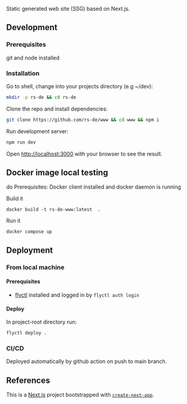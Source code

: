 Static generated web site (SSG) based on Next.js.

## Development

### Prerequisites

git and node installed

### Installation

Go to shell, change into your projects directory (e.g ~/dev):

```bash
mkdir -p rs-de && cd rs-de
```

Clone the repo and install dependencies:

```bash
git clone https://github.com/rs-de/www && cd www && npm i
```

Run development server:

```bash
npm run dev
```

Open [http://localhost:3000](http://localhost:3000) with your browser to see the result.

## Docker image local testing

do
Prerequisites: Docker client installed and docker daemon is running

Build it

```
docker build -t rs-de-www:latest  .
```

Run it

```
docker compose up
```

## Deployment

### From local machine

#### Prerequisites

- [flyctl](https://fly.io/docs/flyctl/) installed and logged in by `flyctl auth login`

#### Deploy

In project-root directory run:

```bash
flyctl deploy .
```

### CI/CD

Deployed automatically by github action on push to main branch.

## References

This is a [Next.js](https://nextjs.org/) project bootstrapped with [`create-next-app`](https://github.com/vercel/next.js/tree/canary/packages/create-next-app).
